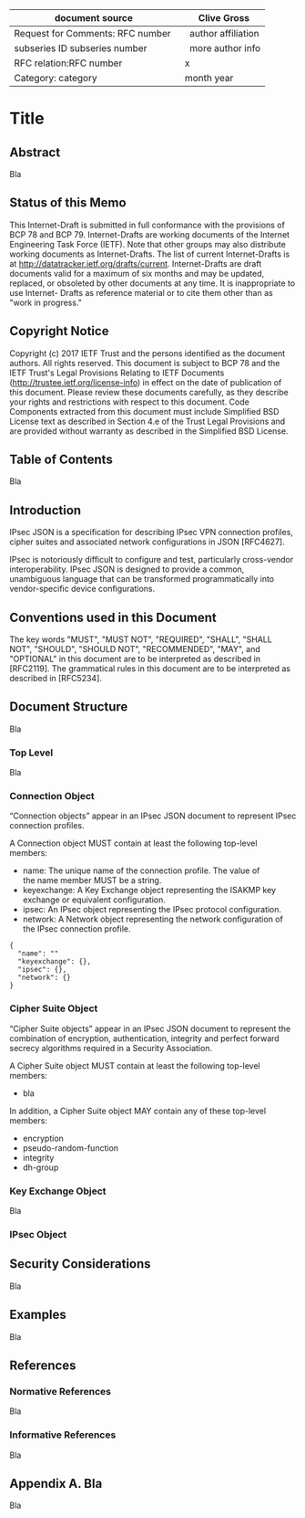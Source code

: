 document source | Clive Gross
------------------|----------------
Request for Comments: RFC number  |  author affiliation
subseries ID subseries number |  more author info
RFC relation:RFC number  |   x
Category: category | month year

# Title

## Abstract
Bla

## Status of this Memo
This Internet-Draft is submitted in full conformance with the provisions of BCP 78 and BCP 79. Internet-Drafts are working documents of the Internet Engineering Task Force (IETF). Note that other groups may also distribute working documents as Internet-Drafts. The list of current Internet-Drafts is at http://datatracker.ietf.org/drafts/current. Internet-Drafts are draft documents valid for a maximum of six months and may be updated, replaced, or obsoleted by other documents at any time. It is inappropriate to use Internet- Drafts as reference material or to cite them other than as "work in progress."

## Copyright Notice
Copyright (c) 2017 IETF Trust and the persons identified as the document authors. All rights reserved. This document is subject to BCP 78 and the IETF Trust's Legal Provisions Relating to IETF Documents (http://trustee.ietf.org/license-info) in effect on the date of publication of this document. Please review these documents carefully, as they describe your rights and restrictions with respect to this document. Code Components extracted from this document must include Simplified BSD License text as described in Section 4.e of the Trust Legal Provisions and are provided without warranty as described in the Simplified BSD License.

## Table of Contents
Bla

## Introduction
IPsec JSON is a specification for describing IPsec VPN connection profiles, cipher suites and associated network configurations in JSON [RFC4627].

IPsec is notoriously difficult to configure and test, particularly cross-vendor interoperability. IPsec JSON is designed to provide a common, unambiguous language that can be transformed programmatically into vendor-specific device configurations.

## Conventions used in this Document
The key words "MUST", "MUST NOT", "REQUIRED", "SHALL", "SHALL NOT", "SHOULD", "SHOULD NOT", "RECOMMENDED", "MAY", and "OPTIONAL" in this document are to be interpreted as described in [RFC2119]. The grammatical rules in this document are to be interpreted as described in [RFC5234]. 

## Document Structure
Bla

### Top Level
Bla

### Connection Object

“Connection objects” appear in an IPsec JSON document to represent IPsec connection profiles.

A Connection object MUST contain at least the following top-level members:

 - name: The unique name of the connection profile. The value of the name member MUST be a string.
 - keyexchange: A Key Exchange object representing the ISAKMP key exchange or equivalent configuration.
 - ipsec: An IPsec object representing the IPsec protocol configuration.
 - network: A Network object representing the network configuration of the IPsec connection profile.

```
{
  "name": ""
  "keyexchange": {},
  "ipsec": {},
  "network": {}
}
```

### Cipher Suite Object

“Cipher Suite objects” appear in an IPsec JSON document to represent the combination of encryption, authentication, integrity and perfect forward secrecy algorithms required in a Security Association.

A Cipher Suite object MUST contain at least the following top-level members:

 - bla

In addition, a Cipher Suite object MAY contain any of these top-level members:

 - encryption
 - pseudo-random-function
 - integrity
 - dh-group

### Key Exchange Object
Bla

### IPsec Object

## Security Considerations
Bla

## Examples
Bla

## References

### Normative References
Bla

### Informative References
Bla

## Appendix A. Bla
Bla
